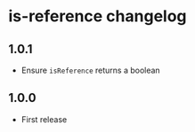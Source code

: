 # is-reference changelog

## 1.0.1

* Ensure `isReference` returns a boolean

## 1.0.0

* First release
